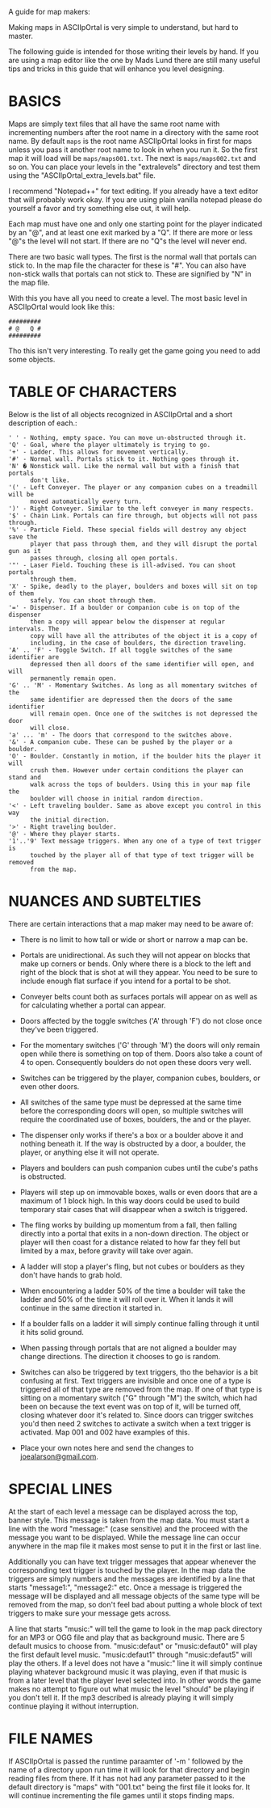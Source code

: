 A guide for map makers:

Making maps in ASCIIpOrtal is very simple to understand, but hard to master.

The following guide is intended for those writing their levels by hand. If
you are using a map editor like the one by Mads Lund there are still many
useful tips and tricks in this guide that will enhance you level designing.

BASICS
======
Maps are simply text files that all have the same root name with incrementing
numbers after the root name in a directory with the same root name. By
default ```maps``` is the root name ASCIIpOrtal looks in first for maps unless
you pass it another root name to look in when you run it. So the first map it
will load will be ```maps/maps001.txt```. The next is ```maps/maps002.txt``` and so
on. You can place your levels in the "extralevels" directory and test them
using the "ASCIIpOrtal_extra_levels.bat" file.

I recommend "Notepad++" for text editing. If you already have a text editor
that will probably work okay. If you are using plain vanilla notepad please
do yourself a favor and try something else out, it will help.

Each map must have one and only one starting point for the player indicated
by an "@", and at least one exit marked by a "Q". If there are more or less
"@"s the level will not start. If there are no "Q"s the level will never end.

There are two basic wall types. The first is the normal wall that portals can
stick to. In the map file the character for these is "#". You can also have
non-stick walls that portals can not stick to. These are signified by "N" in
the map file.

With this you have all you need to create a level. The most basic level in
ASCIIpOrtal would look like this:
```
#########
# @   Q #
#########
```
Tho this isn't very interesting. To really get the game going you need to add
some objects.

TABLE OF CHARACTERS
===================
Below is the list of all objects recognized in ASCIIpOrtal and a short
description of each.:
```
' ' - Nothing, empty space. You can move un-obstructed through it.
'Q' - Goal, where the player ultimately is trying to go.
'+' - Ladder. This allows for movement vertically.
'#' - Normal wall. Portals stick to it. Nothing goes through it.
'N' � Nonstick wall. Like the normal wall but with a finish that portals
      don't like.
'(' - Left Conveyer. The player or any companion cubes on a treadmill will be
      moved automatically every turn.
')' - Right Conveyer. Similar to the left conveyer in many respects.
'$' - Chain Link. Portals can fire through, but objects will not pass through.
'%' - Particle Field. These special fields will destroy any object save the
      player that pass through them, and they will disrupt the portal gun as it
      passes through, closing all open portals.
'"' - Laser Field. Touching these is ill-advised. You can shoot portals
      through them.
'X' - Spike, deadly to the player, boulders and boxes will sit on top of them
      safely. You can shoot through them.
'=' - Dispenser. If a boulder or companion cube is on top of the dispenser
      then a copy will appear below the dispenser at regular intervals. The
	  copy will have all the attributes of the object it is a copy of
	  including, in the case of boulders, the direction traveling.
'A' .. 'F' - Toggle Switch. If all toggle switches of the same identifier are
      depressed then all doors of the same identifier will open, and will
	  permanently remain open.
'G' .. 'M' - Momentary Switches. As long as all momentary switches of the
      same identifier are depressed then the doors of the same identifier
	  will remain open. Once one of the switches is not depressed the door
	  will close.
'a' ... 'm' - The doors that correspond to the switches above.
'&' - A companion cube. These can be pushed by the player or a boulder.
'O' - Boulder. Constantly in motion, if the boulder hits the player it will
      crush them. However under certain conditions the player can stand and
	  walk across the tops of boulders. Using this in your map file the
	  boulder will choose in initial random direction.
'<' - Left traveling boulder. Same as above except you control in this way
      the initial direction.
'>' - Right traveling boulder.
'@' - Where they player starts.
'1'..'9' Text message triggers. When any one of a type of text trigger is
      touched by the player all of that type of text trigger will be removed
	  from the map.
```
NUANCES AND SUBTELTIES
======================
There are certain interactions that a map maker may need to be aware of:

* There is no limit to how tall or wide or short or narrow a map can be.

* Portals are unidirectional. As such they will not appear on blocks that
  make up corners or bends. Only where there is a block to the left and right
  of the block that is shot at will they appear. You need to be sure to
  include enough flat surface if you intend for a portal to be shot.

* Conveyer belts count both as surfaces portals will appear on as well as for
  calculating whether a portal can appear.

* Doors affected by the toggle switches ('A' through 'F') do not close once
  they've been triggered.

* For the momentary switches ('G' through 'M') the doors will only remain
  open while there is something on top of them. Doors also take a count of 4
  to open. Consequently boulders do not open these doors very well.

* Switches can be triggered by the player, companion cubes, boulders, or even
  other doors.

* All switches of the same type must be depressed at the same time before the
  corresponding doors will open, so multiple switches will require the
  coordinated use of boxes, boulders, the and or the player.

* The dispenser only works if there's a box or a boulder above it and nothing
  beneath it. If the way is obstructed by a door, a boulder, the player, or
  anything else it will not operate.

* Players and boulders can push companion cubes until the cube's paths is
  obstructed.

* Players will step up on immovable boxes, walls or even doors that are a
  maximum of 1 block high. In this way doors could be used to build temporary
  stair cases that will disappear when a switch is triggered.

* The fling works by building up momentum from a fall, then falling directly
  into a portal that exits in a non-down direction. The object or player will
  then coast for a distance related to how far they fell but limited by a
  max, before gravity will take over again.

* A ladder will stop a player's fling, but not cubes or boulders as they
  don't have hands to grab hold.

* When encountering a ladder 50% of the time a boulder will take the ladder
  and 50% of the time it will roll over it. When it lands it will continue in
  the same direction it started in.

* If a boulder falls on a ladder it will simply continue falling through it
  until it hits solid ground.

* When passing through portals that are not aligned a boulder may change
  directions. The direction it chooses to go is random.

* Switches can also be triggered by text triggers, tho the behavior is a bit
  confusing at first. Text triggers are invisible and once one of a type is
  triggered all of that type are removed from the map. If one of that type is
  sitting on a momentary switch ("G" through "M") the switch, which had been
  on because the text event was on top of it, will be turned off, closing
  whatever door it's related to. Since doors can trigger switches you'd then
  need 2 switches to activate a switch when a text trigger is activated. Map
  001 and 002 have examples of this.

* Place your own notes here and send the changes to joealarson@gmail.com.

SPECIAL LINES
=============
At the start of each level a message can be displayed across the top, banner
style. This message is taken from the map data. You must start a line with
the word "message:" (case sensitive) and the proceed with the message you
want to be displayed. While the message line can occur anywhere in the map
file it makes most sense to put it in the first or last line.

Additionally you can have text trigger messages that appear whenever the
corresponding text trigger is touched by the player. In the map data the
triggers are simply numbers and the messages are identified by a line that
starts "message1:", "message2:" etc. Once a message is triggered the message
will be displayed and all message objects of the same type will be removed
from the map, so don't feel bad about putting a whole block of text triggers
to make sure your message gets across.

A line that starts "music:" will tell the game to look in the map pack
directory for an MP3 or OGG file and play that as background music. There
are 5 default musics to choose from. "music:defaut" or "music:defaut0" will
play the first default level music. "music:defaut1" through "music:defaut5"
will play the others.  If a level does not have a "music:" line it will
simply continue playing whatever background music it was playing, even if
that music is from a later level that the player level selected into. In
other words the game makes no attempt to figure out what music the level
"should" be playing if you don't tell it. If the mp3 described is already
playing it will simply continue playing it without interruption.

FILE NAMES
==========
If ASCIIpOrtal is passed the runtime paraamter of '-m ' followed by the name
of a directory upon run time it will look for that directory and begin
reading files from there. If it has not had any parameter passed to it the
default directory is "maps" with "001.txt" being the first file it looks for.
It will continue incrementing the file games until it stops finding maps.
